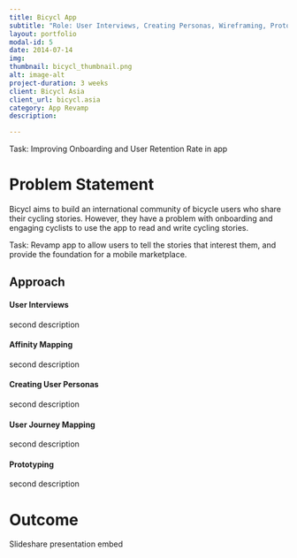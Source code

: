 ```yaml
---
title: Bicycl App
subtitle: "Role: User Interviews, Creating Personas, Wireframing, Prototyping"
layout: portfolio
modal-id: 5
date: 2014-07-14
img: 
thumbnail: bicycl_thumbnail.png
alt: image-alt
project-duration: 3 weeks
client: Bicycl Asia
client_url: bicycl.asia
category: App Revamp
description: 

---
```

Task: Improving Onboarding and User Retention Rate in app 

# Problem Statement

Bicycl aims to build an international community of bicycle users who share their cycling stories. However, they have a problem with onboarding and engaging cyclists to use the app to read and write cycling stories. 

Task: Revamp app to allow users to tell the stories that interest them, and provide the foundation for a mobile marketplace.


## Approach

#### User Interviews

second description

#### Affinity Mapping

second description

#### Creating User Personas
second description

#### User Journey Mapping
second description

#### Prototyping
second description

# Outcome

Slideshare presentation embed